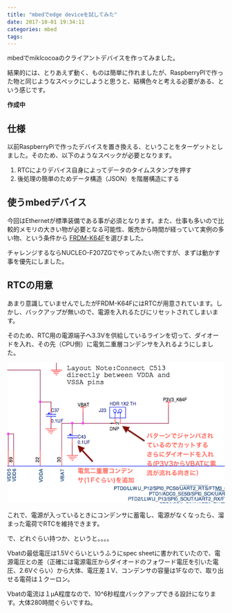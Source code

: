 ```yaml
---
title: "mbedでedge deviceを試してみた"
date: 2017-10-01 19:34:11
categories: mbed
tags:
---
```


mbedでmiklcocoaのクライアントデバイスを作ってみました。

結果的には、とりあえず動く、ものは簡単に作れましたが、RaspberryPIで作った物と同じようなスペックにしようと思うと、結構色々と考える必要がある、という感じです。

__作成中__

<!-- more -->

## 仕様
以前RaspberryPiで作ったデバイスを置き換える、ということをターゲットとしました。そのため、以下のようなスペックが必要となります。

1. RTCによりデバイス自身によってデータのタイムスタンプを押す
1. 後処理の簡単のためデータ構造（JSON）を階層構造にする

## 使うmbedデバイス
今回はEthernetが標準装備である事が必須となります。また、仕事も多いので比較的メモリの大きい物が必要となる可能性、販売から時間が経っていて実例の多い物、という条件から [FRDM-K64F](https://os.mbed.com/platforms/FRDM-K64F/)を選びました。

チャレンジするならNUCLEO-F207ZGでやってみたい所ですが、まずは動かす事を優先にしました。

## RTCの用意
あまり意識していませんでしたがFRDM-K64FにはRTCが用意されています。しかし、バックアップが無いので、電源を入れるたびにリセットされてしまいます。

そのため、RTC用の電源端子へ3.3Vを供給しているラインを切って、ダイオードを入れ、その先（CPU側）に電気二重層コンデンサを入れるようにしました。

![RTC電源回路改造](/image/20171001_01.png "Circuit Diagram")

これで、電源が入っているときにコンデンサに蓄電し、電源がなくなったら、溜まった電荷でRTCを維持できます。

で、どれぐらい持つか、というと。。。。

Vbatの最低電圧は1.5Vぐらいというふうにspec sheetに書かれていたので、電源電圧との差（正確には電源電圧からダイオードのフォワード電圧を引いた電圧、2.6Vぐらい）から大体、電圧差１V、コンデンサの容量は1Fなので、取り出せる電荷は１クーロン。

Vbatの電流は１μA程度なので、10^6秒程度バックアップできる設計になります。大体280時間ぐらいですね。


